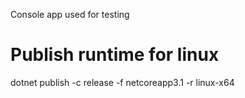 ﻿Console app used for testing

# Publish runtime for linux
dotnet publish -c release -f netcoreapp3.1 -r linux-x64